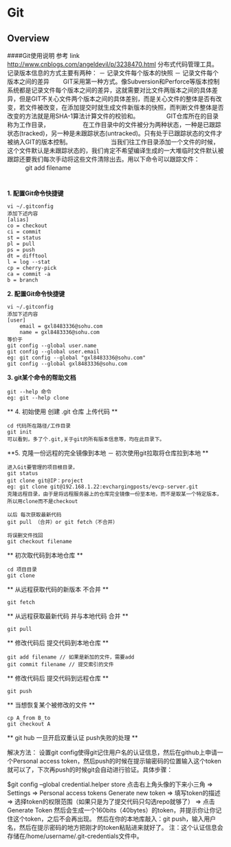 # Git

## Overview

####Git使用说明
参考  link http://www.cnblogs.com/angeldevil/p/3238470.html
分布式代码管理工具。
记录版本信息的方式主要有两种：
 － 记录文件每个版本的快照
 － 记录文件每个版本之间的差异
　　GIT采用第一种方式。像Subversion和Perforce等版本控制系统都是记录文件每个版本之间的差异，这就需要对比文件两版本之间的具体差异，但是GIT不关心文件两个版本之间的具体差别，而是关心文件的整体是否有改变，若文件被改变，在添加提交时就生成文件新版本的快照，而判断文件整体是否改变的方法就是用SHA-1算法计算文件的校验和。
　　
　　GIT仓库所在的目录称为工作目录，
　　
　　　在工作目录中的文件被分为两种状态，一种是已跟踪状态(tracked)，另一种是未跟踪状态(untracked)。只有处于已跟踪状态的文件才被纳入GIT的版本控制。
　　　
　　　当我们往工作目录添加一个文件的时候，这个文件默认是未跟踪状态的，我们肯定不希望编译生成的一大堆临时文件默认被跟踪还要我们每次手动将这些文件清除出去。用以下命令可以跟踪文件：
　　　git add filename
# 
**1. 配置Git命令快捷键**

	vi ~/.gitconfig
	添加下述内容
	[alias]
    co = checkout
    ci = commit
    st = status
    pl = pull
    ps = push
    dt = difftool
    l = log --stat
    cp = cherry-pick
    ca = commit -a
    b = branch
**2. 配置Git命令快捷键**
	
	vi ~/.gitconfig
	添加下述内容
	[user]
        email = gxl8483336@sohu.com
        name = gxl8483336@sohu.com
    等价于
    git config --global user.name 
    git config --global user.email
    eg: git config --global "gxl8483336@sohu.com"
    git config --global gxl8483336@sohu.com 

**3. git某个命令的帮助文档** 
	
	git --help 命令
	eg: git --help clone
	
** 4. 初始使用 创建 .git 仓库 上传代码 **
	
	cd 代码所在路径/工作目录
	git init
	可以看到，多了个.git,关于git的所有版本信息等，均在此目录下。
	 
**5. 克隆一份远程的完全镜像到本地 － 初次使用git拉取将仓库拉到本地 **
		
	进入Git要管理的项目根目录，
	git status
	git clone git@IP：project
	eg: git clone git@192.168.1.22:evchargingposts/evcp-server.git
	克隆远程目录，由于是将远程服务器上的仓库完全镜像一份至本地，而不是取某一个特定版本，所以用clone而不是checkout
	
	以后 每次获取最新代码
	git pull （合并）or git fetch（不合并）
	
	将误删文件找回
	git checkout filename
** 初次取代码到本地仓库 **
	
	cd 项目目录
	git clone
	

	
** 从远程获取代码的新版本 不合并 **
	
	git fetch
	
** 从远程获取最新代码 并与本地代码 合并 **
	
	git pull

** 修改代码后 提交代码到本地仓库 **
	
	git add filename // 如果是新加的文件，需要add
	git commit filename // 提交索引的文件
	
** 修改代码后 提交代码到远程仓库 **
	
	git push
	
** 当想恢复某个被修改的文件 **
	
	cp A_from B_to
	git checkout A
** git hub 一旦开启双重认证 push失败的处理 **

解决方法： 
设置git config使得git记住用户名的认证信息，然后在github上申请一个Personal access token，然后push的时候在提示输密码的位置输入这个token就可以了，下次再push的时候git会自动进行验证。具体步骤：

$git config –global credential.helper store
点击右上角头像的下来小三角 => Settings => Personal access tokens
Generate new token => 填写token的描述 => 选择token的权限范围（如果只是为了提交代码只勾选repo就够了） => 点击Generate Token
然后会生成一个160bits（40bytes）的token，并提示你让你记住这个token，之后不会再出现。
然后在你的本地库敲入：git push，输入用户名，然后在提示密码的地方把刚才的token粘贴进来就好了。
注：这个认证信息会存储在/home/username/.git-credentials文件中。
